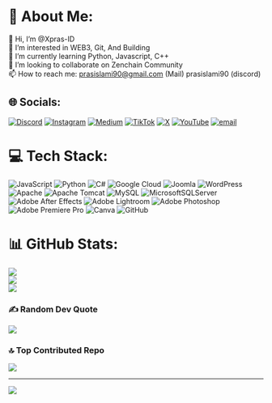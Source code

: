 # 💫 About Me:
👋 Hi, I’m @Xpras-ID<br>👀 I’m interested in WEB3, Git, And Building<br>🌱 I’m currently learning Python, Javascript, C++<br>💞️ I’m looking to collaborate on Zenchain Community<br>📫 How to reach me: prasislami90@gmail.com (Mail) prasislami90 (discord)


## 🌐 Socials:
[![Discord](https://img.shields.io/badge/Discord-%237289DA.svg?logo=discord&logoColor=white)](https://discord.gg/1290955746607104043) [![Instagram](https://img.shields.io/badge/Instagram-%23E4405F.svg?logo=Instagram&logoColor=white)](https://instagram.com/ndmaprilia) [![Medium](https://img.shields.io/badge/Medium-12100E?logo=medium&logoColor=white)](https://medium.com/@@prasislami90) [![TikTok](https://img.shields.io/badge/TikTok-%23000000.svg?logo=TikTok&logoColor=white)](https://tiktok.com/@prasislami90) [![X](https://img.shields.io/badge/X-black.svg?logo=X&logoColor=white)](https://x.com/Xpras_ID) [![YouTube](https://img.shields.io/badge/YouTube-%23FF0000.svg?logo=YouTube&logoColor=white)](https://youtube.com/@FAFANDM) [![email](https://img.shields.io/badge/Email-D14836?logo=gmail&logoColor=white)](mailto:prasislami90@gmail.com) 

# 💻 Tech Stack:
![JavaScript](https://img.shields.io/badge/javascript-%23323330.svg?style=for-the-badge&logo=javascript&logoColor=%23F7DF1E) ![Python](https://img.shields.io/badge/python-3670A0?style=for-the-badge&logo=python&logoColor=ffdd54) ![C#](https://img.shields.io/badge/c%23-%23239120.svg?style=for-the-badge&logo=csharp&logoColor=white) ![Google Cloud](https://img.shields.io/badge/GoogleCloud-%234285F4.svg?style=for-the-badge&logo=google-cloud&logoColor=white) ![Joomla](https://img.shields.io/badge/joomla-%235091CD.svg?style=for-the-badge&logo=joomla&logoColor=white) ![WordPress](https://img.shields.io/badge/WordPress-%23117AC9.svg?style=for-the-badge&logo=WordPress&logoColor=white) ![Apache](https://img.shields.io/badge/apache-%23D42029.svg?style=for-the-badge&logo=apache&logoColor=white) ![Apache Tomcat](https://img.shields.io/badge/apache%20tomcat-%23F8DC75.svg?style=for-the-badge&logo=apache-tomcat&logoColor=black) ![MySQL](https://img.shields.io/badge/mysql-4479A1.svg?style=for-the-badge&logo=mysql&logoColor=white) ![MicrosoftSQLServer](https://img.shields.io/badge/Microsoft%20SQL%20Server-CC2927?style=for-the-badge&logo=microsoft%20sql%20server&logoColor=white) ![Adobe After Effects](https://img.shields.io/badge/Adobe%20After%20Effects-9999FF.svg?style=for-the-badge&logo=Adobe%20After%20Effects&logoColor=white) ![Adobe Lightroom](https://img.shields.io/badge/Adobe%20Lightroom-31A8FF.svg?style=for-the-badge&logo=Adobe%20Lightroom&logoColor=white) ![Adobe Photoshop](https://img.shields.io/badge/adobe%20photoshop-%2331A8FF.svg?style=for-the-badge&logo=adobe%20photoshop&logoColor=white) ![Adobe Premiere Pro](https://img.shields.io/badge/Adobe%20Premiere%20Pro-9999FF.svg?style=for-the-badge&logo=Adobe%20Premiere%20Pro&logoColor=white) ![Canva](https://img.shields.io/badge/Canva-%2300C4CC.svg?style=for-the-badge&logo=Canva&logoColor=white) ![GitHub](https://img.shields.io/badge/github-%23121011.svg?style=for-the-badge&logo=github&logoColor=white)
# 📊 GitHub Stats:
![](https://github-readme-stats.vercel.app/api?username=Xpras-ID&theme=dark&hide_border=false&include_all_commits=false&count_private=false)<br/>
![](https://nirzak-streak-stats.vercel.app/?user=Xpras-ID&theme=dark&hide_border=false)<br/>
![](https://github-readme-stats.vercel.app/api/top-langs/?username=Xpras-ID&theme=dark&hide_border=false&include_all_commits=false&count_private=false&layout=compact)

### ✍️ Random Dev Quote
![](https://quotes-github-readme.vercel.app/api?type=horizontal&theme=radical)

### 🔝 Top Contributed Repo
![](https://github-contributor-stats.vercel.app/api?username=Xpras-ID&limit=5&theme=dark&combine_all_yearly_contributions=true)

---
[![](https://visitcount.itsvg.in/api?id=Xpras-ID&icon=0&color=0)](https://visitcount.itsvg.in)

<!-- Proudly created with GPRM ( https://gprm.itsvg.in ) -->
